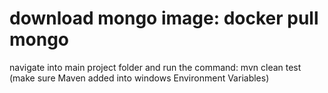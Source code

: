 # download mongo image: docker pull mongo
navigate into main project folder and run the command: mvn clean test (make sure Maven added into windows Environment Variables)
